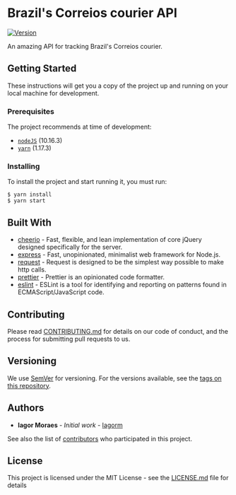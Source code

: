 # Brazil's Correios courier API

[![Version](https://img.shields.io/github/package-json/v/iagorm/brazil-correios-tracking?style=for-the-badge)](https://github.com/iagorm/brazil-correios-tracking)

An amazing API for tracking Brazil's Correios courier.

## Getting Started

These instructions will get you a copy of the project up and running on your local machine for development.

### Prerequisites

The project recommends at time of development:

-   [`nodeJS`](https://nodejs.org/en/download/) (10.16.3)
-   [`yarn`](https://yarnpkg.com/en/docs/install) (1.17.3)

### Installing

To install the project and start running it, you must run:

```
$ yarn install
$ yarn start
```

## Built With

-   [cheerio](https://github.com/cheeriojs/cheerio) - Fast, flexible, and lean implementation of core jQuery designed specifically for the server.
-   [express](http://expressjs.com/) - Fast, unopinionated, minimalist web framework for Node.js.
-   [request](https://github.com/request/request) - Request is designed to be the simplest way possible to make http calls.
-   [prettier](https://github.com/prettier/prettier) - Prettier is an opinionated code formatter.
-   [eslint](https://github.com/eslint/eslint) - ESLint is a tool for identifying and reporting on patterns found in ECMAScript/JavaScript code.

## Contributing

Please read [CONTRIBUTING.md](CONTRIBUTING.md) for details on our code of conduct, and the process for submitting pull requests to us.

## Versioning

We use [SemVer](http://semver.org/) for versioning. For the versions available, see the [tags on this repository](https://github.com/your/project/tags).

## Authors

-   **Iagor Moraes** - _Initial work_ - [Iagorm](https://github.com/iagorm)

See also the list of [contributors](https://github.com/iagorm/brazil-correios-tracking/graphs/contributors) who participated in this project.

## License

This project is licensed under the MIT License - see the [LICENSE.md](LICENSE.md) file for details
